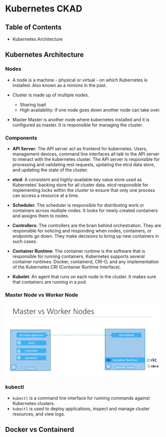 # Kubernetes CKAD

## Table of Contents

- Kubernetes Architecture

## Kubernetes Architecture

### Nodes

- A node is a machine - physical or virtual - on which Kubernetes is installed. Also known as a minions in the past.
- Cluster is made up of multiple nodes.

  - Sharing load
  - High availability: if one node goes down another node can take over.

- Master
  Master is another node where kubernetes installed and it is configured as master. It is responsible for managing the cluster.

### Components

- **API Server**: The API server act as frontend for kubernetes. Users, management devices, command line interfaces all talk to the API server to interact with the kubernetes cluster. The API server is responsible for processing and validating rest requests, updating the etcd data store, and updating the state of the cluster.

- **etcd**: A consistent and highly-available key value store used as Kubernetes' backing store for all cluster data. etcd responsible for implementing locks within the cluster to ensure that only one process can access a resource at a time.

- **Scheduler**: The scheduler is responsible for distributing work or containers across multiple nodes. It looks for newly created containers and assigns them to nodes.

- **Controllers**: The controllers are the brain behind orchestration. They are responsible for noticing and responding when nodes, containers, or endpoints go down. They make decisions to bring up new containers in such cases.

- **Container Runtime**: The container runtime is the software that is responsible for running containers. Kubernetes supports several container runtimes: Docker, containerd, CRI-O, and any implementation of the Kubernetes CRI (Container Runtime Interface).

- **Kubelet**: An agent that runs on each node in the cluster. It makes sure that containers are running in a pod.

### Master Node vs Worker Node

![alt text](image.png)

### kubectl

- `kubectl` is a command line interface for running commands against Kubernetes clusters.
- `kubectl` is used to deploy applications, inspect and manage cluster resources, and view logs.

## Docker vs Containerd
